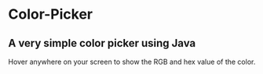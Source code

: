 # Color-Picker
## A very simple color picker using Java

Hover anywhere on your screen to show the RGB and hex value of the color.
